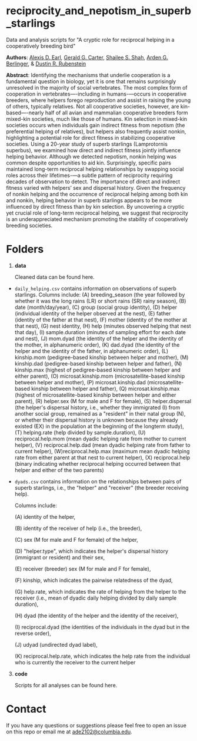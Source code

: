 # reciprocity_and_nepotism_in_superb_starlings

Data and analysis scripts for "A cryptic role for reciprocal helping in a cooperatively breeding bird"

**Authors**: [Alexis D. Earl](https://scholar.google.com/citations?hl=en&user=Yc4sb7cAAAAJ&view_op=list_works&sortby=pubdate), [Gerald G. Carter](https://scholar.google.com/citations?user=jtRkzp0AAAAJ&hl=en&oi=sra), [Shailee S. Shah](https://scholar.google.com/citations?hl=en&user=0lmbv34AAAAJ&view_op=list_works&sortby=pubdate), [Arden G. Berlinger](https://www.linkedin.com/in/arden-berlinger-38735b156/?originalSubdomain=uk), & [Dustin R. Rubenstein](https://scholar.google.com/citations?user=Wsh4RjcAAAAJ&hl=en&oi=sra)

**Abstract**: 
Identifying the mechanisms that underlie cooperation is a fundamental question in biology, yet it is one that remains surprisingly unresolved in the majority of social vertebrates. The most complex form of cooperation in vertebrates—-including in humans-—occurs in cooperative breeders, where helpers forego reproduction and assist in raising the young of others, typically relatives. Not all cooperative societies, however, are kin-based—-nearly half of all avian and mammalian cooperative breeders form mixed-kin societies, much like those of humans. Kin selection in mixed-kin societies occurs when individuals gain indirect fitness from nepotism (the preferential helping of relatives), but helpers also frequently assist nonkin, highlighting a potential role for direct fitness in stabilizing cooperative societies. Using a 20-year study of superb starlings (Lamprotornis superbus), we examined how direct and indirect fitness jointly influence helping behavior. Although we detected nepotism, nonkin helping was common despite opportunities to aid kin. Surprisingly, specific pairs maintained long-term reciprocal helping relationships by swapping social roles across their lifetimes-—a subtle pattern of reciprocity requiring decades of observation to detect. The importance of direct and indirect fitness varied with helpers’ sex and dispersal history. Given the frequency of nonkin helping and the occurrence of reciprocal helping among both kin and nonkin, helping behavior in superb starlings appears to be more influenced by direct fitness than by kin selection. By uncovering a cryptic yet crucial role of long-term reciprocal helping, we suggest that reciprocity is an underappreciated mechanism promoting the stability of cooperatively breeding societies.

# Folders
1. **data**

   Cleaned data can be found here.

- ```daily_helping.csv``` contains information on observations of superb starlings. Columns include: (A) breeding_season (the year followed by whether it was the long rains (LR) or short rains (SR) rainy season), (B) date (month/day/year), (C) group (social group identity), (D) helper (individual identity of the helper observed at the nest), (E) father (identity of the father at that nest), (F) mother (identity of the mother at that nest), (G) nest identity, (H) help (minutes observed helping that nest that day), (I) sample.duration (minutes of sampling effort for each date and nest), (J) mom.dyad (the identity of the helper and the identity of the mother, in alphanumeric order), (K) dad.dyad (the identity of the helper and the identity of the father, in alphanumeric order), (L) kinship.mom (pedigree-based kinship between helper and mother), (M) kinship.dad (pedigree-based kinship between helper and father), (N) kinship.max (highest of pedigree-based kinship between helper and either parent), (O) microsat.kinship.mom (microsatellite-based kinship between helper and mother), (P) microsat.kinship.dad (microsatellite-based kinship between helper and father), (Q) microsat.kinship.max (highest of microsatellite-based kinship between helper and either parent), (R) helper.sex (M for male and F for female), (S) helper.dispersal (the helper's dispersal history, i.e., whether they immigrated (I) from another social group, remained as a "resident" in their natal group (N), or whether their dispersal history is unknown because they already existed (EX) in the population at the beginning of the longterm study), (T) helping.rate (help divided by sample.duration), (U) reciprocal.help.mom (mean dyadic helping rate from mother to current helper), (V) reciprocal.help.dad (mean dyadic helping rate from father to current helper), (W)reciprocal.help.max (maximum mean dyadic helping rate from either parent at that nest to current helper), (X) reciprocal.help (binary indicating whether reciprocal helping occurred between that helper and either of the two parents)

* ```dyads.csv``` contains information on the relationships between pairs of superb starlings, i.e., the "helper" and "receiver" (the breeder receiving help).

  Columns include:
  
  (A) identity of the helper,
  
  (B) identity of the receiver of help (i.e., the breeder),
  
  (C) sex (M for male and F for female) of the helper,
  
  (D) "helper.type", which indicates the helper's dispersal history (immigrant or resident) and their sex,
  
  (E) receiver (breeder) sex (M for male and F for female),
  
  (F) kinship, which indicates the pairwise relatedness of the dyad,
  
  (G) help.rate, which indicates the rate of helping from the helper to the receiver (i.e., mean of dyadic daily helping divided by daily sample duration),
  
  (H) dyad (the identity of the helper and the identity of the receiver),
  
  (I) reciprocal.dyad (the identities of the individuals in the dyad but in the reverse order),
  
  (J) udyad (undirected dyad label),
  
  (K) reciprocal.help.rate, which indicates the help rate from the individual who is currently the receiver to the current helper

3. **code**

   Scripts for all analyses can be found here.

# Contact
If you have any questions or suggestions please feel free to open an issue on this repo or email me at ade2102@columbia.edu.
